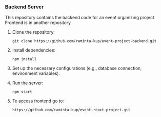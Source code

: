 
### Backend Server

This repository contains the backend code for an event organizing project.
Frontend is in another repository

1. Clone the repository:

    ```shell
    git clone https://github.com/raminta-kup/event-project-backend.git
2. Install dependencies: 

    ```shell
    npm install
3. Set up the necessary configurations (e.g., database connection, environment variables).
4. Run the server: 

    ```shell
    npm start
5. To access frontend go to:

    ```shell
    https://github.com/raminta-kup/event-react-project.git


